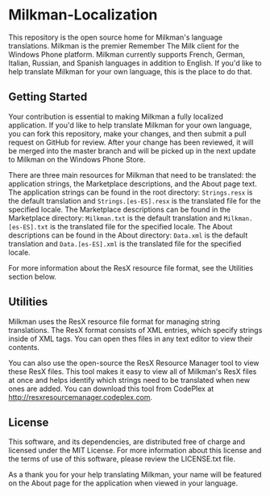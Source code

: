 Milkman-Localization
====================

This repository is the open source home for Milkman's language translations. Milkman is the premier Remember The Milk client for the Windows Phone platform. Milkman currently supports French, German, Italian, Russian, and Spanish languages in addition to English. If you'd like to help translate Milkman for your own language, this is the place to do that.


Getting Started
---------------

Your contribution is essential to making Milkman a fully localized application. If you'd like to help translate Milkman for your own language, you can fork this repository, make your changes, and then submit a pull request on GitHub for review. After your change has been reviewed, it will be merged into the master branch and will be picked up in the next update to Milkman on the Windows Phone Store.

There are three main resources for Milkman that need to be translated: the application strings, the Marketplace descriptions, and the About page text. The application strings can be found in the root directory: `Strings.resx` is the default translation and `Strings.[es-ES].resx` is the translated file for the specified locale. The Marketplace descriptions can be found in the Marketplace directory: `Milkman.txt` is the default translation and `Milkman.[es-ES].txt` is the translated file for the specified locale. The About descriptions can be found in the About directory: `Data.xml` is the default translation and `Data.[es-ES].xml` is the translated file for the specified locale.

For more information about the ResX resource file format, see the Utilities section below.


Utilities
---------

Milkman uses the ResX resource file format for managing string translations. The ResX format consists of XML entries, which specify strings inside of XML tags. You can open thes files in any text editor to view their contents. 

You can also use the open-source the ResX Resource Manager tool to view these ResX files. This tool makes it easy to view all of Milkman's ResX files at once and helps identify which strings need to be translated when new ones are added. You can download this tool from CodePlex at http://resxresourcemanager.codeplex.com.


License
-------

This software, and its dependencies, are distributed free of charge and licensed under the MIT License. For more information about this license and the terms of use of this software, please review the LICENSE.txt file.

As a thank you for your help translating Milkman, your name will be featured on the About page for the application when viewed in your language.
